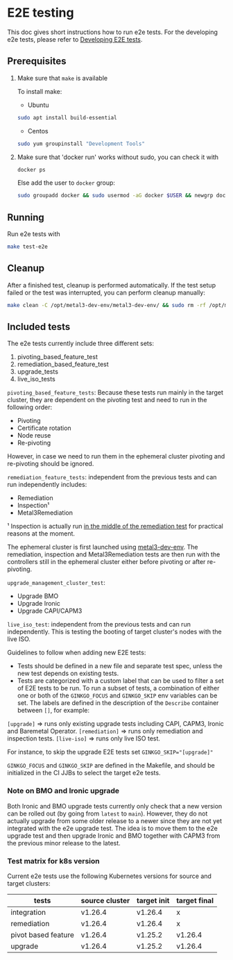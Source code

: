# E2E testing

This doc gives short instructions how to run e2e tests. For the developing e2e tests, please refer to [Developing E2E tests](https://cluster-api.sigs.k8s.io/developer/e2e.html).

## Prerequisites

1. Make sure that `make` is available

   To install make:
   - Ubuntu

   ```sh
   sudo apt install build-essential
   ```

   - Centos

   ```sh
   sudo yum groupinstall "Development Tools"
   ```

1. Make sure that 'docker run' works without sudo, you can check it with

   ```sh
   docker ps
   ```

   Else add the user to `docker` group:

   ```sh
   sudo groupadd docker && sudo usermod -aG docker $USER && newgrp docker
   ```

## Running

Run e2e tests with

```sh
make test-e2e
```

## Cleanup

After a finished test, cleanup is performed automatically. If the test setup failed or the test was interrupted, you can perform cleanup manually:

```sh
make clean -C /opt/metal3-dev-env/metal3-dev-env/ && sudo rm -rf /opt/metal3-dev-env/
```

## Included tests

The e2e tests currently include three different sets:

1. pivoting_based_feature_test
1. remediation_based_feature_test
1. upgrade_tests
1. live_iso_tests

`pivoting_based_feature_tests`: Because these tests run mainly in the target cluster, they are dependent on the pivoting test and need to run in the following order:

- Pivoting
- Certificate rotation
- Node reuse
- Re-pivoting

However, in case we need to run them in the ephemeral cluster pivoting and re-pivoting should be ignored.

`remediation_feature_tests`: independent from the previous tests and can run independently includes:

- Remediation
- Inspection¹
- Metal3Remediation

¹ Inspection is actually run [in the middle of the remediation test](https://github.com/metal3-io/cluster-api-provider-metal3/blob/8d08f375de93a793f839b42b5ec40e6bebf98664/test/e2e/remediation_test.go#L108) for practical reasons at the moment.

The ephemeral cluster is first launched using [metal3-dev-env](https://github.com/metal3-io/metal3-dev-env).
The remediation, inspection and Metal3Remediation tests are then run with the controllers still in the ephemeral cluster either before pivoting or after re-pivoting.

`upgrade_management_cluster_test`:

- Upgrade BMO
- Upgrade Ironic
- Upgrade CAPI/CAPM3

`live_iso_test`: independent from the previous tests and can run independently. This is testing the booting of target cluster's nodes with the live ISO.

Guidelines to follow when adding new E2E tests:

- Tests should be defined in a new file and separate test spec, unless the new test depends on existing tests.
- Tests are categorized with a custom label that can be used to filter a set of E2E tests to be run. To run a subset of tests, a combination of either one or both of the `GINKGO_FOCUS` and `GINKGO_SKIP` env variables can be set. The labels are defined in the description of the `Describe` container between `[]`, for example:

`[upgrade]` => runs only existing upgrade tests including CAPI, CAPM3, Ironic and Baremetal Operator.
`[remediation]` => runs only remediation and inspection tests.
`[live-iso]` => runs only live ISO test.

For instance, to skip the upgrade E2E tests set `GINKGO_SKIP="[upgrade]"`

`GINKGO_FOCUS` and `GINKGO_SKIP` are defined in the Makefile, and should be initialized in the CI JJBs to select the target e2e tests.

### Note on BMO and Ironic upgrade

Both Ironic and BMO upgrade tests currently only check that a new version can be rolled out (by going from `latest` to `main`).
However, they do not actually upgrade from some older release to a newer since they are not yet integrated with the e2e upgrade test.
The idea is to move them to the e2e upgrade test and then upgrade Ironic and BMO together with CAPM3 from the previous minor release to the latest.

### Test matrix for k8s version

Current e2e tests use the following Kubernetes versions for source and target clusters:

| tests | source cluster | target init  | target final  |
| ----------- | ------------ | ----------- | ------------- |
| integration | v1.26.4 | v1.26.4 | x |
| remediation | v1.26.4 | v1.26.4 | x |
| pivot based feature | v1.26.4 | v1.25.2 | v1.26.4 |
| upgrade | v1.26.4 | v1.25.2 | v1.26.4 |
